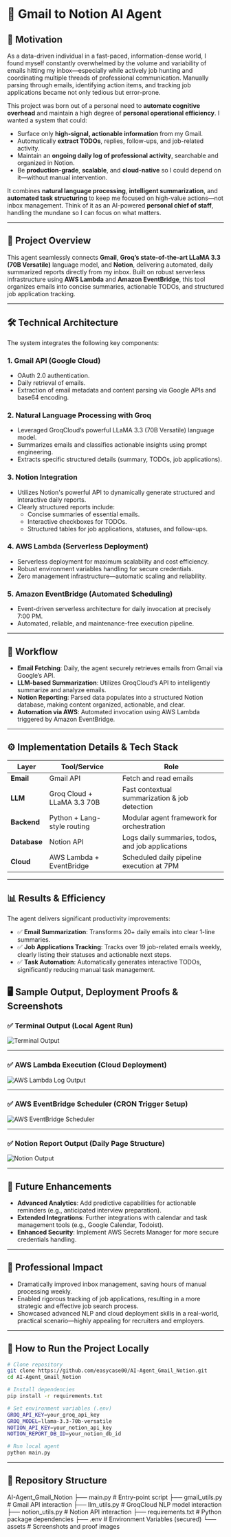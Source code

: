 # 📧 Gmail to Notion AI Agent

## 🎯 Motivation

As a data-driven individual in a fast-paced, information-dense world, I found myself constantly overwhelmed by the volume and variability of emails hitting my inbox—especially while actively job hunting and coordinating multiple threads of professional communication. Manually parsing through emails, identifying action items, and tracking job applications became not only tedious but error-prone.

This project was born out of a personal need to **automate cognitive overhead** and maintain a high degree of **personal operational efficiency**. I wanted a system that could:

- Surface only **high-signal, actionable information** from my Gmail.
- Automatically **extract TODOs**, replies, follow-ups, and job-related activity.
- Maintain an **ongoing daily log of professional activity**, searchable and organized in Notion.
- Be **production-grade**, **scalable**, and **cloud-native** so I could depend on it—without manual intervention.

It combines **natural language processing**, **intelligent summarization**, and **automated task structuring** to keep me focused on high-value actions—not inbox management. Think of it as an AI-powered **personal chief of staff**, handling the mundane so I can focus on what matters.

---

## 📌 Project Overview

This agent seamlessly connects **Gmail**, **Groq’s state-of-the-art LLaMA 3.3 (70B Versatile)** language model, and **Notion**, delivering automated, daily summarized reports directly from my inbox. Built on robust serverless infrastructure using **AWS Lambda** and **Amazon EventBridge**, this tool organizes emails into concise summaries, actionable TODOs, and structured job application tracking.

---

## 🛠️ Technical Architecture

The system integrates the following key components:

### 1. **Gmail API (Google Cloud)**
- OAuth 2.0 authentication.
- Daily retrieval of emails.
- Extraction of email metadata and content parsing via Google APIs and base64 encoding.

### 2. **Natural Language Processing with Groq**
- Leveraged GroqCloud’s powerful LLaMA 3.3 (70B Versatile) language model.
- Summarizes emails and classifies actionable insights using prompt engineering.
- Extracts specific structured details (summary, TODOs, job applications).

### 3. **Notion Integration**
- Utilizes Notion's powerful API to dynamically generate structured and interactive daily reports.
- Clearly structured reports include:
  - Concise summaries of essential emails.
  - Interactive checkboxes for TODOs.
  - Structured tables for job applications, statuses, and follow-ups.

### 4. **AWS Lambda (Serverless Deployment)**
- Serverless deployment for maximum scalability and cost efficiency.
- Robust environment variables handling for secure credentials.
- Zero management infrastructure—automatic scaling and reliability.

### 5. **Amazon EventBridge (Automated Scheduling)**
- Event-driven serverless architecture for daily invocation at precisely 7:00 PM.
- Automated, reliable, and maintenance-free execution pipeline.

---

## 🚀 Workflow

- **Email Fetching**: Daily, the agent securely retrieves emails from Gmail via Google’s API.
- **LLM-based Summarization**: Utilizes GroqCloud’s API to intelligently summarize and analyze emails.
- **Notion Reporting**: Parsed data populates into a structured Notion database, making content organized, actionable, and clear.
- **Automation via AWS**: Automated invocation using AWS Lambda triggered by Amazon EventBridge.

---

## ⚙️ Implementation Details & Tech Stack

| Layer          | Tool/Service                | Role                                                   |
|----------------|-----------------------------|--------------------------------------------------------|
| **Email**      | Gmail API                   | Fetch and read emails                                  |
| **LLM**        | Groq Cloud + LLaMA 3.3 70B  | Fast contextual summarization & job detection          |
| **Backend**    | Python + Lang-style routing | Modular agent framework for orchestration              |
| **Database**   | Notion API                  | Logs daily summaries, todos, and job applications      |
| **Cloud**      | AWS Lambda + EventBridge    | Scheduled daily pipeline execution at 7PM              |


---

## 📊 Results & Efficiency

The agent delivers significant productivity improvements:

- ✅ **Email Summarization**: Transforms 20+ daily emails into clear 1-line summaries.
- ✅ **Job Applications Tracking**: Tracks over 19 job-related emails weekly, clearly listing their statuses and actionable next steps.
- ✅ **Task Automation**: Automatically generates interactive TODOs, significantly reducing manual task management.


## 🖥️ Sample Output, Deployment Proofs & Screenshots


### ✅ Terminal Output (Local Agent Run)
![Terminal Output](https://github.com/easycase00/AI-Agent_Gmail_Notion/blob/main/SS/Screenshot%202025-04-13%20at%205.15.24%E2%80%AFPM.png)

---

### ✅ AWS Lambda Execution (Cloud Deployment)
![AWS Lambda Log Output](https://github.com/easycase00/AI-Agent_Gmail_Notion/blob/main/SS/Screenshot%202025-04-13%20at%205.58.26%E2%80%AFPM.png)

---

### ✅ AWS EventBridge Scheduler (CRON Trigger Setup)
![AWS EventBridge Scheduler](https://github.com/easycase00/AI-Agent_Gmail_Notion/blob/main/SS/Screenshot%202025-04-13%20at%206.07.02%E2%80%AFPM.png)

---

### ✅ Notion Report Output (Daily Page Structure)
![Notion Output](https://github.com/easycase00/AI-Agent_Gmail_Notion/blob/main/SS/Screenshot%202025-04-13%20at%206.08.52%E2%80%AFPM.png)

---

## 🚧 Future Enhancements

- **Advanced Analytics**: Add predictive capabilities for actionable reminders (e.g., anticipated interview preparation).
- **Extended Integrations**: Further integrations with calendar and task management tools (e.g., Google Calendar, Todoist).
- **Enhanced Security**: Implement AWS Secrets Manager for more secure credentials handling.

---

## 💼 Professional Impact

- Dramatically improved inbox management, saving hours of manual processing weekly.
- Enabled rigorous tracking of job applications, resulting in a more strategic and effective job search process.
- Showcased advanced NLP and cloud deployment skills in a real-world, practical scenario—highly appealing for recruiters and employers.

---

## 📖 How to Run the Project Locally

```bash
# Clone repository
git clone https://github.com/easycase00/AI-Agent_Gmail_Notion.git
cd AI-Agent_Gmail_Notion

# Install dependencies
pip install -r requirements.txt

# Set environment variables (.env)
GROQ_API_KEY=your_groq_api_key
GROQ_MODEL=llama-3.3-70b-versatile
NOTION_API_KEY=your_notion_api_key
NOTION_REPORT_DB_ID=your_notion_db_id

# Run local agent
python main.py
```

---

## 🔗 **Repository Structure**

AI-Agent_Gmail_Notion
├── main.py                 # Entry-point script
├── gmail_utils.py          # Gmail API interaction
├── llm_utils.py            # GroqCloud NLP model interaction
├── notion_utils.py         # Notion API interaction
├── requirements.txt        # Python package dependencies
├── .env                    # Environment Variables (secured)
└── assets                  # Screenshots and proof images
